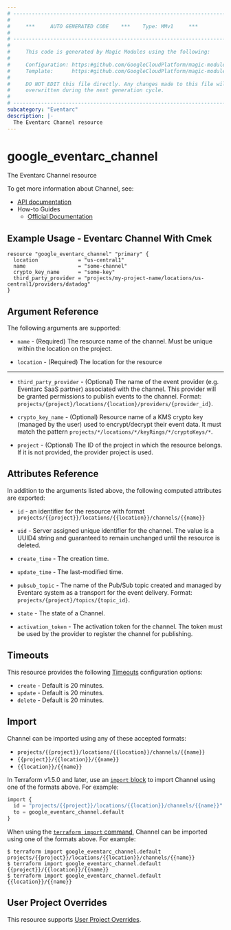 ```yaml
---
# ----------------------------------------------------------------------------
#
#     ***     AUTO GENERATED CODE    ***    Type: MMv1     ***
#
# ----------------------------------------------------------------------------
#
#     This code is generated by Magic Modules using the following:
#
#     Configuration: https:#github.com/GoogleCloudPlatform/magic-modules/tree/main/mmv1/products/eventarc/Channel.yaml
#     Template:      https:#github.com/GoogleCloudPlatform/magic-modules/tree/main/mmv1/templates/terraform/resource.html.markdown.tmpl
#
#     DO NOT EDIT this file directly. Any changes made to this file will be
#     overwritten during the next generation cycle.
#
# ----------------------------------------------------------------------------
subcategory: "Eventarc"
description: |-
  The Eventarc Channel resource
---
```


# google_eventarc_channel

The Eventarc Channel resource


To get more information about Channel, see:

* [API documentation](https://cloud.google.com/eventarc/docs/reference/rest/v1/projects.locations.channels)
* How-to Guides
    * [Official Documentation](https://cloud.google.com/eventarc/standard/docs/third-parties/create-channels)

## Example Usage - Eventarc Channel With Cmek


```hcl
resource "google_eventarc_channel" "primary" {
  location             = "us-central1"
  name                 = "some-channel"
  crypto_key_name      = "some-key"
  third_party_provider = "projects/my-project-name/locations/us-central1/providers/datadog"
}
```

## Argument Reference

The following arguments are supported:


* `name` -
  (Required)
  The resource name of the channel. Must be unique within the location on the project.

* `location` -
  (Required)
  The location for the resource


- - -


* `third_party_provider` -
  (Optional)
  The name of the event provider (e.g. Eventarc SaaS partner) associated with the channel. This provider will be granted permissions to publish events to the channel. Format: `projects/{project}/locations/{location}/providers/{provider_id}`.

* `crypto_key_name` -
  (Optional)
  Resource name of a KMS crypto key (managed by the user) used to encrypt/decrypt their event data. It must match the pattern `projects/*/locations/*/keyRings/*/cryptoKeys/*`.

* `project` - (Optional) The ID of the project in which the resource belongs.
    If it is not provided, the provider project is used.


## Attributes Reference

In addition to the arguments listed above, the following computed attributes are exported:

* `id` - an identifier for the resource with format `projects/{{project}}/locations/{{location}}/channels/{{name}}`

* `uid` -
  Server assigned unique identifier for the channel. The value is a UUID4 string and guaranteed to remain unchanged until the resource is deleted.

* `create_time` -
  The creation time.

* `update_time` -
  The last-modified time.

* `pubsub_topic` -
  The name of the Pub/Sub topic created and managed by Eventarc system as a transport for the event delivery. Format: `projects/{project}/topics/{topic_id}`.

* `state` -
  The state of a Channel.

* `activation_token` -
  The activation token for the channel. The token must be used by the provider to register the channel for publishing.


## Timeouts

This resource provides the following
[Timeouts](https://developer.hashicorp.com/terraform/plugin/sdkv2/resources/retries-and-customizable-timeouts) configuration options:

- `create` - Default is 20 minutes.
- `update` - Default is 20 minutes.
- `delete` - Default is 20 minutes.

## Import


Channel can be imported using any of these accepted formats:

* `projects/{{project}}/locations/{{location}}/channels/{{name}}`
* `{{project}}/{{location}}/{{name}}`
* `{{location}}/{{name}}`


In Terraform v1.5.0 and later, use an [`import` block](https://developer.hashicorp.com/terraform/language/import) to import Channel using one of the formats above. For example:

```tf
import {
  id = "projects/{{project}}/locations/{{location}}/channels/{{name}}"
  to = google_eventarc_channel.default
}
```

When using the [`terraform import` command](https://developer.hashicorp.com/terraform/cli/commands/import), Channel can be imported using one of the formats above. For example:

```
$ terraform import google_eventarc_channel.default projects/{{project}}/locations/{{location}}/channels/{{name}}
$ terraform import google_eventarc_channel.default {{project}}/{{location}}/{{name}}
$ terraform import google_eventarc_channel.default {{location}}/{{name}}
```

## User Project Overrides

This resource supports [User Project Overrides](https://registry.terraform.io/providers/hashicorp/google/latest/docs/guides/provider_reference#user_project_override).
